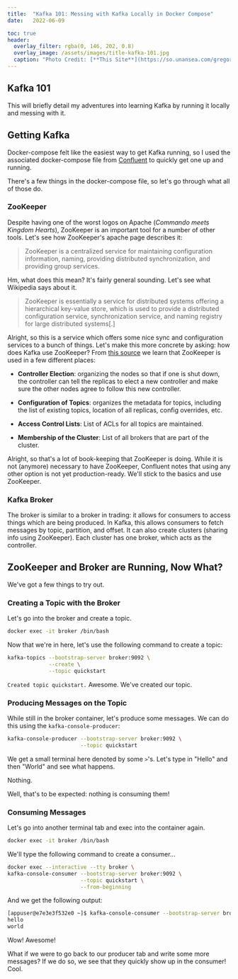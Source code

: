 ```yaml
---
title:  "Kafka 101: Messing with Kafka Locally in Docker Compose"
date:   2022-06-09

toc: true
header:
  overlay_filter: rgba(0, 146, 202, 0.8)
  overlay_image: /assets/images/title-kafka-101.jpg
  caption: "Photo Credit: [**This Site**](https://so.unansea.com/gregor-samsa-geesiga-ah-novel-ah-metamorphosis-the/)"
---
```


## Kafka 101

This will briefly detail my adventures into learning Kafka by running it locally and messing with it.

## Getting Kafka

Docker-compose felt like the easiest way to get Kafka running, so I used the associated docker-compose file from [Confluent](https://developer.confluent.io/quickstart/kafka-docker/) to quickly get one up and running.

There's a few things in the docker-compose file, so let's go through what all of those do.

### ZooKeeper

Despite having one of the worst logos on Apache (_Commando meets Kingdom Hearts_), ZooKeeper is an important tool for a number of other tools.  Let's see how ZooKeeper's apache page describes it:

> ZooKeeper is a centralized service for maintaining configuration information, naming, providing distributed synchronization, and providing group services.

Hm, what does this mean?  It's fairly general sounding.  Let's see what Wikipedia says about it.

> ZooKeeper is essentially a service for distributed systems offering a hierarchical key-value store, which is used to provide a distributed configuration service, synchronization service, and naming registry for large distributed systems\[.\]

Alright, so this is a service which offers some nice sync and configuration services to a bunch of things.  Let's make this more concrete by asking: how does Kafka use ZooKeeper?  From [this source](https://www.cloudkarafka.com/blog/cloudkarafka-what-is-zookeeper.html) we learn that ZooKeeper is used in a few different places:

- **Controller Election**: organizing the nodes so that if one is shut down, the controller can tell the replicas to elect a new controller and make sure the other nodes agree to follow this new controller.

- **Configuration of Topics**: organizes the metadata for topics, including the list of existing topics, location of all replicas, config overrides, etc.

- **Access Control Lists**: List of ACLs for all topics are maintained.

- **Membership of the Cluster**: List of all brokers that are part of the cluster.

Alright, so that's a lot of book-keeping that ZooKeeper is doing.  While it is not (anymore) necessary to have ZooKeeper, Confluent notes that using any other option is not yet production-ready.  We'll stick to the basics and use ZooKeeper.

### Kafka Broker

The broker is similar to a broker in trading: it allows for consumers to access things which are being produced.  In Kafka, this allows consumers to fetch messages by topic, partition, and offset.  It can also create clusters (sharing info using ZooKeeper). Each cluster has one broker, which acts as the controller.

## ZooKeeper and Broker are Running, Now What?

We've got a few things to try out.

### Creating a Topic with the Broker

Let's go into the broker and create a topic.

```bash
docker exec -it broker /bin/bash
```

Now that we're in here, let's use the following command to create a topic:

```bash
kafka-topics --bootstrap-server broker:9092 \
             --create \
             --topic quickstart
```

`Created topic quickstart.`  Awesome.  We've created our topic.

### Producing Messages on the Topic

While still in the broker container, let's produce some messages.  We can do this using the `kafka-console-producer`:

```bash
kafka-console-producer --bootstrap-server broker:9092 \
                       --topic quickstart
```

We get a small terminal here denoted by some `>`'s.  Let's type in "Hello" and then "World" and see what happens.

Nothing.

Well, that's to be expected: nothing is consuming them!

### Consuming Messages

Let's go into another terminal tab and exec into the container again.

```bash
docker exec -it broker /bin/bash
```

We'll type the following command to create a consumer...

```bash
docker exec --interactive --tty broker \
kafka-console-consumer --bootstrap-server broker:9092 \
                       --topic quickstart \
                       --from-beginning
```

And we get the following output:

```bash
[appuser@e7e3e3f532e0 ~]$ kafka-console-consumer --bootstrap-server broker:9092 --topic quickstart --from-beginning
hello
world
```

Wow!  Awesome!

What if we were to go back to our producer tab and write some more messages?  If we do so, we see that they quickly show up in the consumer!  Cool.
